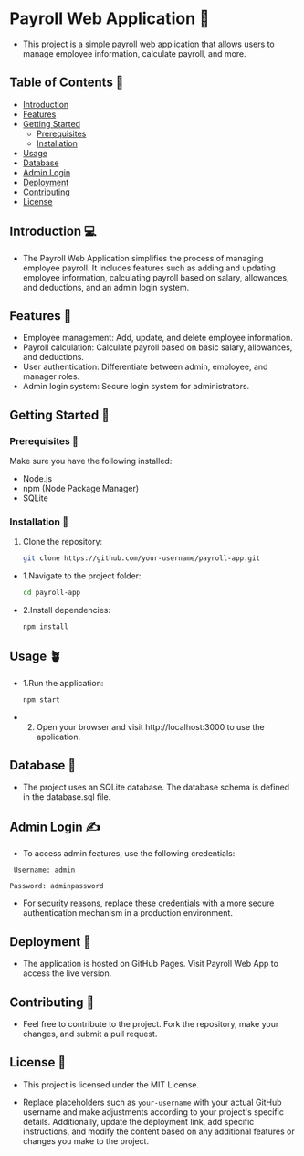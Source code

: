 # Payroll Web Application 🌲

- This project is a simple payroll web application that allows users to manage employee information, calculate payroll, and more.

## Table of Contents 📑

- [Introduction](#introduction)
- [Features](#features)
- [Getting Started](#getting-started)
  - [Prerequisites](#prerequisites)
  - [Installation](#installation)
- [Usage](#usage)
- [Database](#database)
- [Admin Login](#admin-login)
- [Deployment](#deployment)
- [Contributing](#contributing)
- [License](#license)

## Introduction 💻

-  The Payroll Web Application simplifies the process of managing employee payroll. It includes features such as adding and updating employee information, calculating payroll based on salary, allowances, and deductions, and an admin login system.

## Features 📔

- Employee management: Add, update, and delete employee information.
- Payroll calculation: Calculate payroll based on basic salary, allowances, and deductions.
- User authentication: Differentiate between admin, employee, and manager roles.
- Admin login system: Secure login system for administrators.

## Getting Started 🔖

### Prerequisites 🧾

Make sure you have the following installed:

- Node.js
- npm (Node Package Manager)
- SQLite

### Installation 📖

1. Clone the repository:

   ```bash
   git clone https://github.com/your-username/payroll-app.git 


- 1.Navigate to the project folder:

  ```bash 
  cd payroll-app 

- 2.Install dependencies:

    ```bash
   npm install

## Usage 🪴
- 1.Run the application:

   ```bash 
   npm start

- 2. Open your browser and visit http://localhost:3000 to use the application.

## Database 📅
- The project uses an SQLite database. The database schema is defined in the database.sql file.

## Admin Login ✍️
- To access admin features, use the following credentials:

`` Username: admin``

``Password: adminpassword``
- For security reasons, replace these credentials with a more secure authentication mechanism in a production environment.

## Deployment 🦾

- The application is hosted on GitHub Pages. Visit Payroll Web App to access the live version.

## Contributing 🤝
- Feel free to contribute to the project. Fork the repository, make your changes, and submit a pull request.

## License 🫶
- This project is licensed under the MIT License.


- Replace placeholders such as `your-username` with your actual GitHub username and make adjustments according to your project's specific details. Additionally, update the deployment link, add specific instructions, and modify the content based on any additional features or changes you make to the project.

